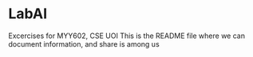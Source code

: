 # LabAI
Excercises for MYY602, CSE UOI
This is the README file where we can document information, and share is among us
